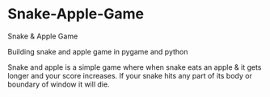 # Snake-Apple-Game
Snake &amp; Apple Game

Building snake and apple game in pygame and python

Snake and apple is a simple game where when snake eats an apple & it gets longer and your score increases. If your snake hits any part of its body or boundary of window it will die.


